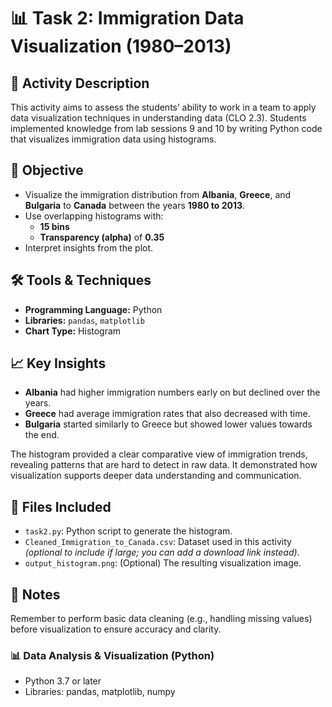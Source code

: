 # 📊 Task 2: Immigration Data Visualization (1980–2013)

## 📝 Activity Description
This activity aims to assess the students’ ability to work in a team to apply data visualization techniques in understanding data (CLO 2.3). Students implemented knowledge from lab sessions 9 and 10 by writing Python code that visualizes immigration data using histograms.

## 🎯 Objective
- Visualize the immigration distribution from **Albania**, **Greece**, and **Bulgaria** to **Canada** between the years **1980 to 2013**.
- Use overlapping histograms with:
  - **15 bins**
  - **Transparency (alpha)** of **0.35**
- Interpret insights from the plot.

## 🛠️ Tools & Techniques
- **Programming Language:** Python  
- **Libraries:** `pandas`, `matplotlib`
- **Chart Type:** Histogram

## 📈 Key Insights
- **Albania** had higher immigration numbers early on but declined over the years.
- **Greece** had average immigration rates that also decreased with time.
- **Bulgaria** started similarly to Greece but showed lower values towards the end.
  
The histogram provided a clear comparative view of immigration trends, revealing patterns that are hard to detect in raw data. It demonstrated how visualization supports deeper data understanding and communication.

## 📂 Files Included
- `task2.py`: Python script to generate the histogram.
- `Cleaned_Immigration_to_Canada.csv`: Dataset used in this activity *(optional to include if large; you can add a download link instead)*.
- `output_histogram.png`: (Optional) The resulting visualization image.

## 📌 Notes
Remember to perform basic data cleaning (e.g., handling missing values) before visualization to ensure accuracy and clarity.
### 📊 Data Analysis & Visualization (Python)
- Python 3.7 or later
- Libraries: pandas, matplotlib, numpy

